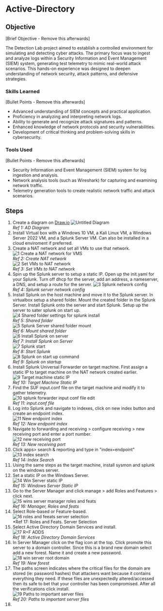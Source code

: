 # Active-Directory

## Objective
[Brief Objective - Remove this afterwards]

The Detection Lab project aimed to establish a controlled environment for simulating and detecting cyber attacks. The primary focus was to ingest and analyze logs within a Security Information and Event Management (SIEM) system, generating test telemetry to mimic real-world attack scenarios. This hands-on experience was designed to deepen understanding of network security, attack patterns, and defensive strategies.

### Skills Learned
[Bullet Points - Remove this afterwards]

- Advanced understanding of SIEM concepts and practical application.
- Proficiency in analyzing and interpreting network logs.
- Ability to generate and recognize attack signatures and patterns.
- Enhanced knowledge of network protocols and security vulnerabilities.
- Development of critical thinking and problem-solving skills in cybersecurity.

### Tools Used
[Bullet Points - Remove this afterwards]

- Security Information and Event Management (SIEM) system for log ingestion and analysis.
- Network analysis tools (such as Wireshark) for capturing and examining network traffic.
- Telemetry generation tools to create realistic network traffic and attack scenarios.

## Steps
1. Create a diagram on <a href="https://Draw.io"> Draw.io</a>
  ![Untitled Diagram](https://github.com/user-attachments/assets/d54d7780-fd52-4e89-87d8-1ecac39c5514)<br>
*Ref 1: AD Diagram*
2. Install Virtual box with a Windows 10 VM, a Kali Linux VM, a Windows Server 2022 VM, and a Splunk Server VM. Can also be installed in a cloud enviroment if preferred.
3. Create a NAT network and set all VMs to use that network.
  ![1  Create a NAT network for VMS](https://github.com/user-attachments/assets/d07ccd63-bf70-4503-9ec4-c4c5f377831f)<br>
*Ref 2: Create NAT network*<br>
  ![2  Set VMs to NAT network](https://github.com/user-attachments/assets/d2dbf52e-9d62-41f3-ae84-260c909fc929)<br>
*Ref 3: Set VMs to NAT network*<br>
4. Spin up the Splunk server to setup a static IP. Open up the init.yaml for your Splunk. Turn off dhcp for the server, add an address, a nameserver, a DNS, and setup a route for the server.
  ![3  Splunk network config](https://github.com/user-attachments/assets/067bd341-bb1f-437b-b45c-26226139e85e)<br>
*Ref 4: Splunk server network config*<br>
5. Install Splunk on the host machine and move it to the Splunk server. In virtualbox setup a shared folder. Mount the created folder in the Splunk Server. Install Splunk onto the server and start Splunk. Setup up the server to sater splunk on start up.<br>
  ![4  Shared folder settings for splunk install](https://github.com/user-attachments/assets/db9cd807-324c-417a-bd39-cd10aa9b26b4)<br>
*Ref 5: Shared folder*<br>
  ![5  Splunk Server shared folder mount](https://github.com/user-attachments/assets/1a47c435-045a-45da-b41a-5349c6ebcdf9)<br>
*Ref 6: Mount shared folder*<br>
  ![6  Install Splunk on server](https://github.com/user-attachments/assets/227aa779-375d-4d5a-a74f-666f79dca8dc)<br>
*Ref 7: Install Splunk on Server*<br>
  ![7  Splunk start](https://github.com/user-attachments/assets/05bd3ef8-65a6-4873-b25a-93062a398eec)<br>
*Ref 8: Start Splunk*<br>
  ![8  Splunk on start up command](https://github.com/user-attachments/assets/f88fd547-ba14-443d-a9a8-13233d3545d3)<br>
*Ref 9: Splunk on startup*<br>
6. Install Splunk Universal Forwarder on target machine. First assign a static IP to target machine on the NAT network created earlier.<br>
  ![9  Target machine static IP](https://github.com/user-attachments/assets/f71fd8fe-021b-4fb6-9e4d-8ed34d6b043e)<br>
*Ref 10: Target Machine Static IP*<br>
7. Find the SUF input.conf file on the target machine and modify it to gather telemetry.<br>
  ![10  splunk forwarder input conf file edit](https://github.com/user-attachments/assets/5edc1311-fd87-4893-aa31-3f1118516802)<br>
*Ref 11: input.conf file*<br>
8. Log into Splunk and navigate to indexes, click on new index button and create an endpoint index.<br>
  ![11  New endpoint index](https://github.com/user-attachments/assets/48653e4a-cf82-462b-b71e-1f4caaa4fcc6)<br>
*Ref 12: New endpoint index*<br>
9. Navigate to forwarding and receiving > configure receiving > new receiving port and enter a port number.<br>
  ![12  new receiving port](https://github.com/user-attachments/assets/59c8d242-5f27-4830-bba4-a882d3e0122b)<br>
*Ref 13: New receiving port*<br>
10. Click apps> search & reporting and type in "index=endpoint"<br>
  ![13  index search](https://github.com/user-attachments/assets/3f059198-3b73-47b7-8289-c0fa509b2614)<br>
*Ref 14: Index Search*<br>
11. Using the same steps as the target machine, install sysmon and splunk on the windows server.
12. Set a static IP on the Windows Server.<br>
  ![14  Win Server static IP](https://github.com/user-attachments/assets/d6c3c4ad-a5a7-4498-a6bf-c59236e4a5be)<br>
*Ref 15: Windows Server Static IP*<br>
13. Go to the Server Manager and click manage > add Roles and Features > click next.<br>
  ![15  wins server manager roles and feats](https://github.com/user-attachments/assets/fc6fde08-8c38-4230-aa7a-e49c05d4c996)<br>
*Ref 16: Manager, Roles and feats*<br>
14. Select Role-based or Feature-based.<br>
  ![16 roles and feeats server selection](https://github.com/user-attachments/assets/bd9b3317-ceb6-428f-a218-3ee6782e1345)<br>
*Ref 17: Roles and Feats. Server Selection<br>
15. Select Active Directory Domain Services and install. <br>
  ![17  R+F ADDS](https://github.com/user-attachments/assets/64b53b4e-2998-4c01-b4f1-5b7717d55fee)<br>
*Ref 18: Active Directory Domain Services*<br>
16. In Server Manager click on the flag icon at the top. Click promote this server to a domain controller. Since this is a brand new domain select add a new forest. Name it and create a new password.<br>
  ![18  win server root domain](https://github.com/user-attachments/assets/7c2ddbbc-841a-429a-922d-44920e3deccf)<br>
*Ref 19: New forest*
17. The paths screen indicates where the critical files for the domain are stored (ie: password hashes) that attackers want because it contains everything they need. If these files are unexpectedly altered/accessed then its safe to bet that your controller has been compromised. After all the verifications click install.<br>
  ![19  Paths to important server files](https://github.com/user-attachments/assets/c4e3bdf4-997c-4e28-b5f7-94fb2f0bdee4)<br>
*Ref 20: Paths to important server files*<br>
18. 
